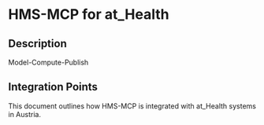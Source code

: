 # HMS-MCP for at_Health

## Description

Model-Compute-Publish

## Integration Points

This document outlines how HMS-MCP is integrated with at_Health systems in Austria.
